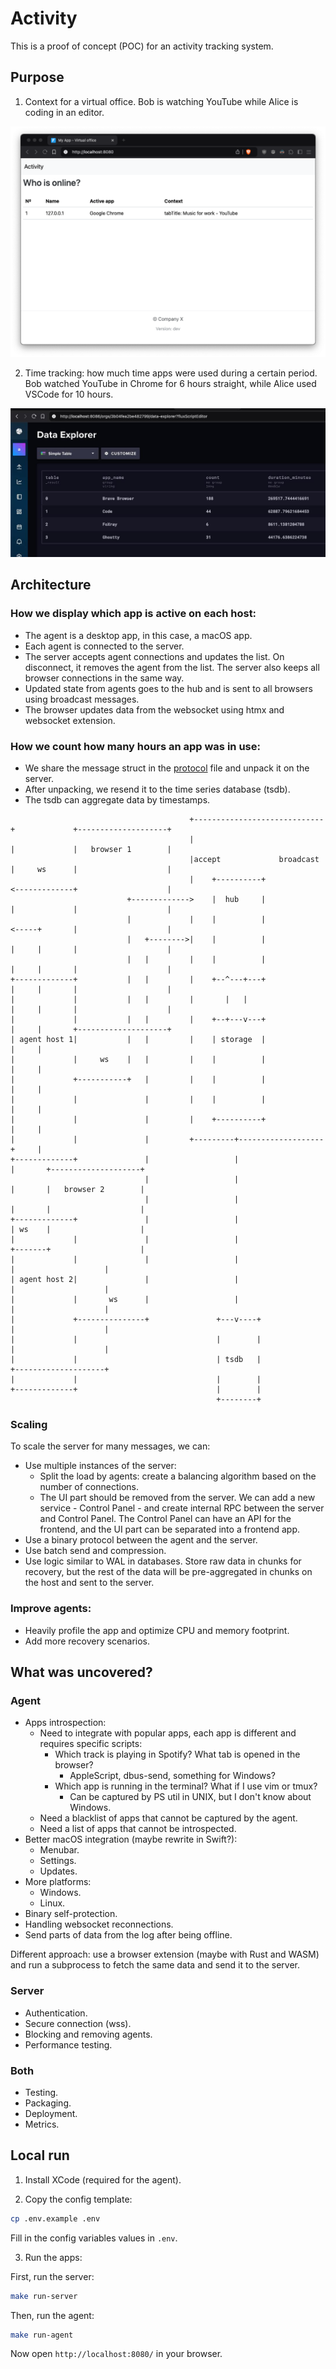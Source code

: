 # Activity

This is a proof of concept (POC) for an activity tracking system.

## Purpose

1. Context for a virtual office. Bob is watching YouTube while Alice is coding in an editor.

![Demo](./screenshots/demo_1.png)

2. Time tracking: how much time apps were used during a certain period. Bob watched YouTube in Chrome for 6 hours straight, while Alice used VSCode for 10 hours.

![Demo](./screenshots/demo_2.jpg)

## Architecture

### How we display which app is active on each host:
- The agent is a desktop app, in this case, a macOS app.
- Each agent is connected to the server.
- The server accepts agent connections and updates the list. On disconnect, it removes the agent from the list. The server also keeps all browser connections in the same way.
- Updated state from agents goes to the hub and is sent to all browsers using broadcast messages.
- The browser updates data from the websocket using htmx and websocket extension.

### How we count how many hours an app was in use:
- We share the message struct in the [protocol](./internal/model/protocol.go) file and unpack it on the server.
- After unpacking, we resend it to the time series database (tsdb).
- The tsdb can aggregate data by timestamps.

```
                                        +-----------------------------+             +--------------------+
                                        |                             |             |   browser 1        |
                                        |accept             broadcast |     ws      |                    |
                                        |    +----------+             <-------------+                    |
                          +------------->    |  hub     |             |             |                    |
                          |             |    |          |             <-----+       |                    |
                          |   +-------->|    |          |             |     |       |                    |
                          |   |         |    |          |             |     |       |                    |
+-------------+           |   |         |    +--^---+---+             |     |       |                    |
|             |           |   |         |       |   |                 |     |       |                    |
|             |           |   |         |    +--+---v---+             |     |       +--------------------+
| agent host 1|           |   |         |    | storage  |             |     |
|             |     ws    |   |         |    |          |             |     |
|             +-----------+   |         |    |          |             |     |
|             |               |         |    |          |             |     |
|             |               |         |    +----------+             |     |
|             |               |         +---------+-------------------+     |
+-------------+               |                   |                         |       +--------------------+
                              |                   |                         |       |   browser 2        |
                              |                   |                         |       |                    |
+-------------+               |                   |                         | ws    |                    |
|             |               |                   |                         +-------+                    |
|             |               |                   |                                 |                    |
| agent host 2|               |                   |                                 |                    |
|             |       ws      |                   |                                 |                    |
|             +---------------+               +---v----+                            |                    |
|             |                               |        |                            |                    |
|             |                               | tsdb   |                            +--------------------+
|             |                               |        |
+-------------+                               |        |
                                              +--------+
```

### Scaling

To scale the server for many messages, we can:
- Use multiple instances of the server:
    - Split the load by agents: create a balancing algorithm based on the number of connections.
    - The UI part should be removed from the server. We can add a new service - Control Panel - and create internal RPC between the server and Control Panel. The Control Panel can have an API for the frontend, and the UI part can be separated into a frontend app.
- Use a binary protocol between the agent and the server.
- Use batch send and compression.
- Use logic similar to WAL in databases. Store raw data in chunks for recovery, but the rest of the data will be pre-aggregated in chunks on the host and sent to the server.

### Improve agents:
- Heavily profile the app and optimize CPU and memory footprint.
- Add more recovery scenarios.

## What was uncovered?

### Agent

- Apps introspection:
    - Need to integrate with popular apps, each app is different and requires specific scripts:
        - Which track is playing in Spotify? What tab is opened in the browser?
            - AppleScript, dbus-send, something for Windows?
        - Which app is running in the terminal? What if I use vim or tmux?
            - Can be captured by PS util in UNIX, but I don't know about Windows.
    - Need a blacklist of apps that cannot be captured by the agent.
    - Need a list of apps that cannot be introspected.
- Better macOS integration (maybe rewrite in Swift?):
    - Menubar.
    - Settings.
    - Updates.
- More platforms:
    - Windows.
    - Linux.
- Binary self-protection.
- Handling websocket reconnections.
- Send parts of data from the log after being offline.

Different approach: use a browser extension (maybe with Rust and WASM) and run a subprocess to fetch the same data and send it to the server.

### Server

- Authentication.
- Secure connection (wss).
- Blocking and removing agents.
- Performance testing.

### Both

- Testing.
- Packaging.
- Deployment.
- Metrics.

## Local run

1. Install XCode (required for the agent).

2. Copy the config template:

```sh
cp .env.example .env
```

Fill in the config variables values in `.env`.

3. Run the apps:

First, run the server:

```sh
make run-server
```

Then, run the agent:

```sh
make run-agent
```

Now open `http://localhost:8080/` in your browser.
